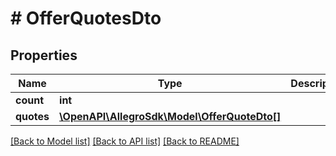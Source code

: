# # OfferQuotesDto

## Properties

Name | Type | Description | Notes
------------ | ------------- | ------------- | -------------
**count** | **int** |  | [optional]
**quotes** | [**\OpenAPI\AllegroSdk\Model\OfferQuoteDto[]**](OfferQuoteDto.md) |  | [optional]

[[Back to Model list]](../../README.md#models) [[Back to API list]](../../README.md#endpoints) [[Back to README]](../../README.md)

